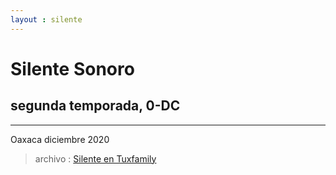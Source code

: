 ```yaml
---
layout : silente
---
```

# Silente Sonoro
## segunda temporada, 0-DC

---

Oaxaca diciembre 2020

> archivo : [Silente en Tuxfamily](https://silente.tuxfamily.org)

